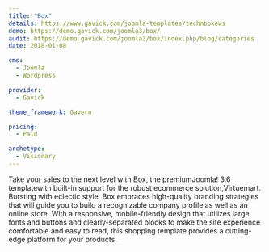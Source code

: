 ```yaml
---
title: "Box"
details: https://www.gavick.com/joomla-templates/technboxews
demo: https://demo.gavick.com/joomla3/box/
audit: https://demo.gavick.com/joomla3/box/index.php/blog/categories
date: 2018-01-08

cms: 
  - Joomla
  - Wordpress

provider:
  - Gavick

theme_framework: Gavern

pricing:
  - Paid

archetype:
  - Visionary
---
```


Take your sales to the next level with Box, the premiumJoomla! 3.6 templatewith built-in support for the robust ecommerce solution,Virtuemart. Bursting with eclectic style, Box embraces high-quality branding strategies that will guide you to build a recognizable company profile as well as an online store. With a responsive, mobile-friendly design that utilizes large fonts and buttons and clearly-separated blocks to make the site experience comfortable and easy to read, this shopping template provides a cutting-edge platform for your products.
